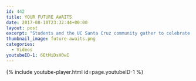 ```yaml
---
id: 442
title: YOUR FUTURE AWAITS
date: 2017-08-10T23:32:44+00:00
layout: post
excerpt: "Students and the UC Santa Cruz community gather to celebrate Commencement 2015."
thumbnail_image: future-awaits.png
categories:
  - Videos
youtubeID-1: 6EtMiDsH0wI
---
```

{% include youtube-player.html id=page.youtubeID-1 %}
